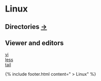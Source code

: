 # Linux
## Directories [→](directories) 
## Viewer and editors
[vi](vi)  
[less](less)  
[tail](tail)

{% include footer.html content=" > Linux" %}